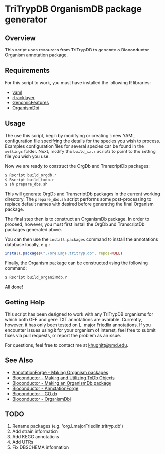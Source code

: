 TriTrypDB OrganismDB package generator
======================================

Overview
--------

This script uses resources from TriTrypDB to generate a Bioconductor Organism
annotation package. 

Requirements
------------

For this script to work, you must have installed the following R libraries:

- [yaml](http://cran.r-project.org/web/packages/yaml/index.html)
- [rtracklayer](http://www.bioconductor.org/packages/release/bioc/html/rtracklayer.html)
- [GenomicFeatures](http://www.bioconductor.org/packages/release/bioc/html/GenomicFeatures.html)
- [OrganismDbi](http://www.bioconductor.org/packages/release/bioc/html/OrganismDbi.html)

Usage
-----

The use this script, begin by modifying or creating a new YAML configuration
file specifying the details for the species you wish to process. Examples
configuration files for several species can be found in the `settings` folder.
Next, modify the `build_xx.r` scripts to point to the setting file you wish you
use.

Now we are ready to construct the OrgDb and TranscriptDb packages:

```sh
$ Rscript build_orgdb.r
$ Rscript build_txdb.r
$ sh prepare_dbs.sh
```

This will generate OrgDb and TranscriptDb packages in the current working
directory. The `prepare_dbs.sh` script performs some post-processing to replace
default names with desired before generating the final Organism package.

The final step then is to construct an OrganismDb package. In order to proceed,
however, you must first install the OrgDb and TranscriptDb packages generated
above.

You can then use the `install.packages` command to install the annotations
database locally, e.g.:

```r
install.packages("./org.LmjF.tritryp.db", repos=NULL)
```

Finally, the Organism package can be constructed using the following command:

```sh
$ Rscript build_organismdb.r
```

All done!

Getting Help
------------

This script has been designed to work with any TriTrypDB organisms for
which both GFF and gene TXT annotations are available. Currently, however, it
has only been tested on L. major Friedlin annotations. If you encounter issues
using it for your organism of interest, feel free to submit fixes via pull
requests, or report the problem as an issue.

For questions, feel free to contact me at [khughitt@umd.edu](khughitt@umd.edu).

See Also
--------

- [AnnotationForge - Making Organism packages](http://www.bioconductor.org/packages/release/bioc/vignettes/AnnotationForge/inst/doc/MakingNewOrganismPackages.html)
- [Bioconductor - Making and Utilizing TxDb Objects](http://www.bioconductor.org/packages/release/bioc/vignettes/GenomicFeatures/inst/doc/GenomicFeatures.pdf)
- [Bioconductor - Making an OrganismDb package](http://www.bioconductor.org/help/workflows/annotation/#Making-an-OrganismDb-package)
- [Bioconductor - AnnotationForge](http://www.bioconductor.org/packages/release/bioc/html/AnnotationForge.html)
- [Bioconductor - GO.db](http://www.bioconductor.org/packages/release/data/annotation/html/GO.db.html)
- [Bioconductor - OrganismDbi](http://www.bioconductor.org/packages/release/bioc/html/OrganismDbi.html)

TODO
----

1. Rename packages (e.g. 'org.LmajorFriedlin.tritryp.db')
2. Add strain information
3. Add KEGG annotations
4. Add UTRs
5. Fix DBSCHEMA information

